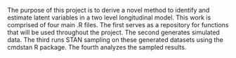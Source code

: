 The purpose of this project is to derive a novel method to identify and estimate latent variables in a two level longitudinal model.  This work is comprised of four main .R files.  The first serves as a repository for functions that will be used throughout the project.  The second generates simulated data.  The third runs STAN sampling on these generated datasets using the cmdstan R package.  The fourth analyzes the sampled results.
